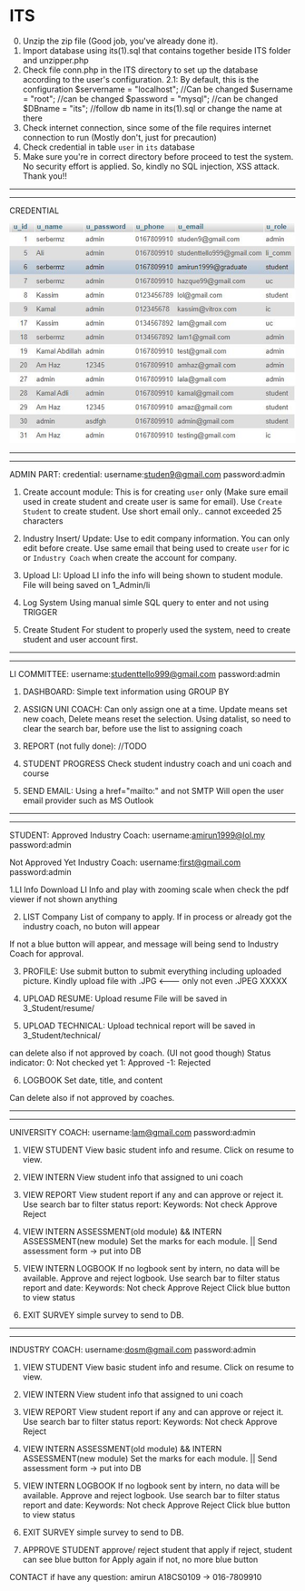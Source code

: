# ITS
0. Unzip the zip file (Good job, you've already done it).
1. Import database using its(1).sql that contains together beside ITS folder and unzipper.php
2. Check file conn.php in the ITS directory to set up the database according to the user's configuration.
	2.1: By default, this is the configuration
	       $servername = "localhost"; //Can be changed
	       $username = "root";  //can be changed
	       $password = "mysql"; //can be changed
	       $DBname = "its"; //follow db name in its(1).sql or change the name at there
3. Check internet connection, since some of the file requires internet connection to run (Mostly don't, just for precaution)
4. Check credential in table `user` in `its` database
5. Make sure you're in correct directory before proceed to test the system.
No security effort is applied. So, kindly no SQL injection, XSS attack.
Thank you!!
---------------------------------------------------------------
-----------------------------------------------------------------
CREDENTIAL

<img src="credential.JPG" alt="Credential Info">


---------------------------------------------------------------------
---------------------------------------------------------------------
ADMIN PART:
credential:
username:studen9@gmail.com	password:admin

1. Create account module:
This is for creating `user` only (Make sure email used in create student and create user is same for email).
Use `Create Student` to create student. Use short email only.. cannot exceeded 25 characters

2. Industry Insert/ Update:
Use to edit company information.
You can only edit before create. 
Use same email that being used to create `user` for ic or `Industry Coach` when create the account for company.

3. Upload LI:
Upload LI info
the info will being shown to student module.
File will being saved on 1_Admin/li

4. Log System
Using manual simle SQL query to enter and not using TRIGGER

5. Create Student
For student to properly used the system, need to create student and user account first.

-------------------------------------------------------------
-----------------------------------------------------------------
LI COMMITTEE:
username:studenttello999@gmail.com		password:admin

1. DASHBOARD:
Simple text information using GROUP BY

2. ASSIGN UNI COACH:
Can only assign one at a time.
Update means set new coach, Delete means reset the selection.
Using datalist, so need to clear the search bar, before use the list to assigning coach

3. REPORT (not fully done):
//TODO

4. STUDENT PROGRESS
Check student industry coach and uni coach and course

5. SEND EMAIL:
Using a href="mailto:" and not SMTP
Will open the user email provider such as MS Outlook

--------------------------------------------------------------------------
----------------------------------------------------------------------------
STUDENT:
Approved Industry Coach:
username:amirun1999@lol.my	password:admin

Not Approved Yet Industry Coach:
username:first@gmail.com		password:admin

1.LI Info
Download LI Info
and play with zooming scale when check the pdf viewer if not shown anything

2. LIST Company
List of company to apply.
If in process or already got the industry coach, no buton will appear

If not a blue button will appear, and message will being send to Industry Coach for approval.

3. PROFILE:
Use submit button to submit everything including uploaded picture.
Kindly upload file with .JPG <---    only           not even .JPEG XXXXX

4. UPLOAD RESUME:
Upload resume
File will be saved in 3_Student/resume/

5. UPLOAD TECHNICAL:
Upload technical report
will be saved in 3_Student/technical/

can delete also if not approved by coach. (UI not good though)
Status indicator:
0: Not checked yet
1: Approved
-1: Rejected


6. LOGBOOK
Set date, title, and content

Can delete also if not approved by coaches.

-----------------------------------------------------------------------------------------------------------------------------
-----------------------------------------------------------------------------------------------------------------------------
UNIVERSITY COACH:
username:lam@gmail.com		password:admin
1. VIEW STUDENT
View basic student info and resume.
Click on resume to view.

2. VIEW INTERN
View student info that assigned to uni coach

3. VIEW REPORT
View student report if any and can approve or reject it.
Use search bar to filter status report:
Keywords:
Not check
Approve
Reject

4. VIEW INTERN  ASSESSMENT(old module) && INTERN  ASSESSMENT(new module)
Set the marks for each module.                        || Send assessment form -> put into DB

5. VIEW INTERN LOGBOOK
If no logbook sent by intern, no data will be available.
Approve and reject logbook.
Use search bar to filter status report and date:
Keywords:
Not check
Approve
Reject
Click blue button to view status


6. EXIT SURVEY
simple survey to send to DB.

------------------------------------------------------------------------
-------------------------------------------------------------------------

INDUSTRY COACH:
username:dosm@gmail.com		password:admin
1. VIEW STUDENT
View basic student info and resume.
Click on resume to view.

2. VIEW INTERN
View student info that assigned to uni coach

3. VIEW REPORT
View student report if any and can approve or reject it.
Use search bar to filter status report:
Keywords:
Not check
Approve
Reject

4. VIEW INTERN  ASSESSMENT(old module) && INTERN  ASSESSMENT(new module)
Set the marks for each module.                        || Send assessment form -> put into DB

5. VIEW INTERN LOGBOOK
If no logbook sent by intern, no data will be available.
Approve and reject logbook.
Use search bar to filter status report and date:
Keywords:
Not check
Approve
Reject
Click blue button to view status


6. EXIT SURVEY
simple survey to send to DB.

7. APPROVE STUDENT
approve/ reject student that apply 
if reject, student can see blue button for Apply again
if not, no more blue button

CONTACT if have any question:
amirun A18CS0109 -> 016-7809910

